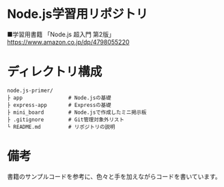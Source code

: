 # Node.js学習用リポジトリ
■学習用書籍
「Node.js 超入門 第2版」
https://www.amazon.co.jp/dp/4798055220


# ディレクトリ構成
```
node.js-primer/
├ app               # Node.jsの基礎
├ express-app       # Expressの基礎
├ mini_board        # Node.jsで作成したミニ掲示板
├ .gitignore        # Git管理対象外リスト
└ README.md         # リポジトリの説明
```


# 備考
書籍のサンプルコードを参考に、色々と手を加えながらコードを書いています。
